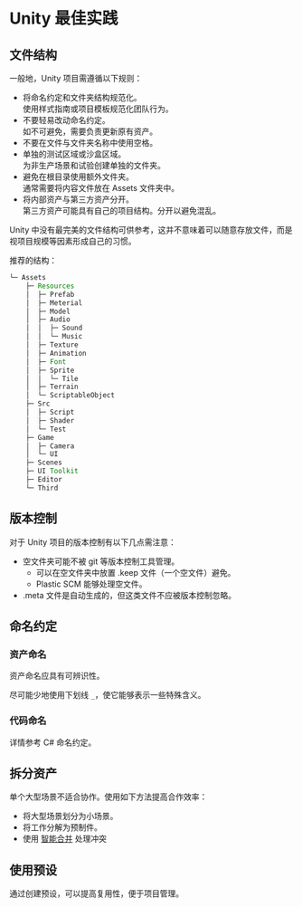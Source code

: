 # Unity 最佳实践

## 文件结构

一般地，Unity 项目需遵循以下规则：

- 将命名约定和文件夹结构规范化。  
  使用样式指南或项目模板规范化团队行为。
- 不要轻易改动命名约定。  
  如不可避免，需要负责更新原有资产。
- 不要在文件与文件夹名称中使用空格。
- 单独的测试区域或沙盒区域。  
  为非生产场景和试验创建单独的文件夹。
- 避免在根目录使用额外文件夹。  
  通常需要将内容文件放在 Assets 文件夹中。
- 将内部资产与第三方资产分开。  
  第三方资产可能具有自己的项目结构。分开以避免混乱。

Unity 中没有最完美的文件结构可供参考，这并不意味着可以随意存放文件，而是视项目规模等因素形成自己的习惯。

推荐的结构：

```java
└─ Assets
    ├─ Resources
    │  ├─ Prefab
    │  ├─ Meterial
    │  ├─ Model
    │  ├─ Audio
    │  │  ├─ Sound
    │  │  └─ Music
    │  ├─ Texture
    │  ├─ Animation
    │  ├─ Font
    │  ├─ Sprite
    │  │  └─ Tile
    │  ├─ Terrain
    │  └─ ScriptableObject
    ├─ Src
    │  ├─ Script
    │  ├─ Shader
    │  └─ Test
    ├─ Game
    │  ├─ Camera
    │  └─ UI
    ├─ Scenes
    ├─ UI Toolkit
    ├─ Editor
    └─ Third
```

## 版本控制

对于 Unity 项目的版本控制有以下几点需注意：

- 空文件夹可能不被 git 等版本控制工具管理。
  - 可以在空文件夹中放置 .keep 文件（一个空文件）避免。
  - Plastic SCM 能够处理空文件。
- .meta 文件是自动生成的，但这类文件不应被版本控制忽略。

## 命名约定

### 资产命名

资产命名应具有可辨识性。

尽可能少地使用下划线 `_`，使它能够表示一些特殊含义。

### 代码命名

详情参考 C# 命名约定。

## 拆分资产

单个大型场景不适合协作。使用如下方法提高合作效率：

- 将大型场景划分为小场景。
- 将工作分解为预制件。
- 使用 [智能合并](https://docs.unity3d.com/Manual/SmartMerge.html) 处理冲突

## 使用预设

通过创建预设，可以提高复用性，便于项目管理。
